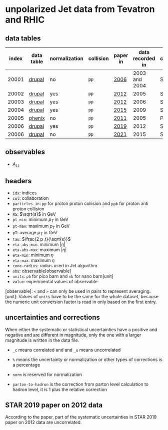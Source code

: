 # unpolarized Jet data from Tevatron and RHIC

## data tables

| index | data table               | normalization | collision | paper in                 | data recorded in | collaboration    | status |
| ----- | -----                    | -----         | -----     | -----                    | -----            | -----            | -----  |
| 20001 | [drupal][link.20001.d]   | no            | `pp`      | [2006][link.20001.p]     | 2003 and 2004    | STAR             | ready  |
| 20002 | [drupal][link.20002.d]   | yes           | `pp`      | [2012][link.20002.p]     | 2005             | STAR             | ready  |
| 20003 | [drupal][link.20003.d]   | yes           | `pp`      | [2012][link.20003.p]     | 2006             | STAR             | ready  |
| 20004 | [drupal][link.20004.d]   | yes           | `pp`      | [2015][link.20004.p]     | 2009             | STAR             | ready  |
| 20005 | [phenix][link.20005.d]   | no            | `pp`      | [2011][link.20005.p]     | 2005             | PHENIX           | ready  |
| 20006 | [drupal][link.20006.d]   | yes           | `pp`      | [2019][link.20006.p]     | 2012             | STAR             | ready  |
| 20006 | [drupal][link.20007.d]   | no            | `pp`      | [2021][link.20007.p]     | 2015             | STAR             | ready  |

[link.20001.d]: https://drupal.star.bnl.gov/STAR/files/starpublications/68/data.html
[link.20002.d]: https://drupal.star.bnl.gov/STAR/files/starpublications/188/data.html
[link.20003.d]: https://drupal.star.bnl.gov/STAR/files/starpublications/188/data.html
[link.20004.d]: https://drupal.star.bnl.gov/STAR/files/starpublications/217/data.html
[link.20005.d]: https://www.phenix.bnl.gov/phenix/WWW/info/data/ppg093_data.html
[link.20006.d]: https://drupal.star.bnl.gov/STAR/files/starpublications/310/data.html
[link.20007.d]: https://drupal.star.bnl.gov/STAR/publications

[link.20001.p]: http://dx.doi.org/10.1103/PhysRevLett.97.252001 'DOI'
[link.20002.p]: http://dx.doi.org/10.1103/PhysRevD.86.032006 'DOI'
[link.20003.p]: http://dx.doi.org/10.1103/PhysRevD.86.032006 'DOI'
[link.20004.p]: http://dx.doi.org/10.1103/PhysRevLett.115.092002 'DOI'
[link.20005.p]: http://dx.doi.org/10.1103/PhysRevD.84.012006 'DOI'
[link.20006.p]: https://doi.org/10.1103/PhysRevD.100.052005 'DOI'
[link.20007.p]: https://arxiv.org/abs/2103.05571

## observables

- <i>A<sub>LL</sub></i>

## headers

- `idx`: indices
- `col`: collaboration
- `particles-in`: `pp` for proton proton collision and `ppb` for proton anti proton collision
- `RS`: $\sqrt{s}$ in GeV
- `pt-min`: minimum <i>p<sub>T</sub></i> in GeV
- `pt-max`: maximum <i>p<sub>T</sub></i> in GeV
- `pT`: average <i>p<sub>T</sub></i> in GeV
- `tau`: $\frac{2 p_t}{\sqrt{s}}$
- `eta-abs-min`: minimum |<i>&eta;</i>|
- `eta-abs-max`: maximum |<i>&eta;</i>|
- `eta-min`: minimum <i>&eta;</i>
- `eta-max`: maximum <i>&eta;</i>
- `cone-radius`: radius used in Jet algorithm
- `obs`: observable[observable]
- `units`: `pb` for pico barn and `nb` for nano barn[unit]
- `value`: experimental values of observable

[observable]: `<` and `>` can only be used in pairs to represent averaging.
[unit]: Values of `units` have to be the same for the whole dataset, because the numeric unit conversion factor is read in only based on the first entry.

## uncertainties and corrections

When either the systematic or statistical uncertainties have a positive and negative and are different in magnitude, only the one with a larger magnitude is written in the data file.

- `_c` means correlated and and `_u` means uncorrelated

- `%` means the uncertainty or normalization or other types of corrections is a percentage

- `norm` is reserved for normalization

- `parton-to-hadron` is the correction from parton level calculation to hadron level, it is 1 plus the relative correction

## STAR 2019 paper on 2012 data
According to the paper, part of the systematic uncertainties in STAR 2019 paper on 2012 data are uncorrelated.
